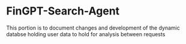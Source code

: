 # FinGPT-Search-Agent

This portion is to document changes and development of the dynamic databse holding user data to hold for analysis between requests